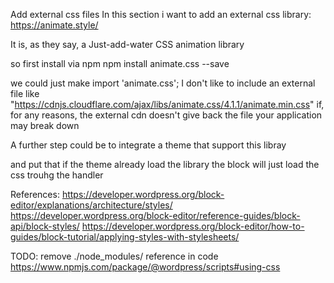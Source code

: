 Add external css files
In this section i want to add an external css library: https://animate.style/

It is, as they say, a Just-add-water CSS animation library

so first install via npm
npm install animate.css --save

we could just make import 'animate.css';
 I don't like to include an external file like "https://cdnjs.cloudflare.com/ajax/libs/animate.css/4.1.1/animate.min.css"
 if, for any reasons, the external cdn doesn't give back the file your application may break down



 A further step could be to integrate a theme that support this libray

 and put that if the theme already load the library the block will just load the css trouhg the handler

 References: 
 https://developer.wordpress.org/block-editor/explanations/architecture/styles/
 https://developer.wordpress.org/block-editor/reference-guides/block-api/block-styles/
 https://developer.wordpress.org/block-editor/how-to-guides/block-tutorial/applying-styles-with-stylesheets/

 TODO: remove ./node_modules/ reference in code
 https://www.npmjs.com/package/@wordpress/scripts#using-css